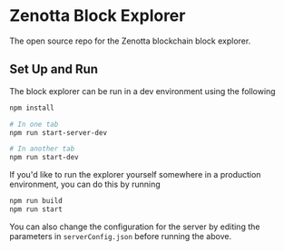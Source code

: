 # Zenotta Block Explorer

The open source repo for the Zenotta blockchain block explorer.

## Set Up and Run

The block explorer can be run in a dev environment using the following

```bash
npm install

# In one tab
npm run start-server-dev

# In another tab
npm run start-dev
```

If you'd like to run the explorer yourself somewhere in a production 
environment, you can do this by running

```bash
npm run build
npm run start
```

You can also change the configuration for the server by editing the parameters 
in `serverConfig.json` before running the above.
